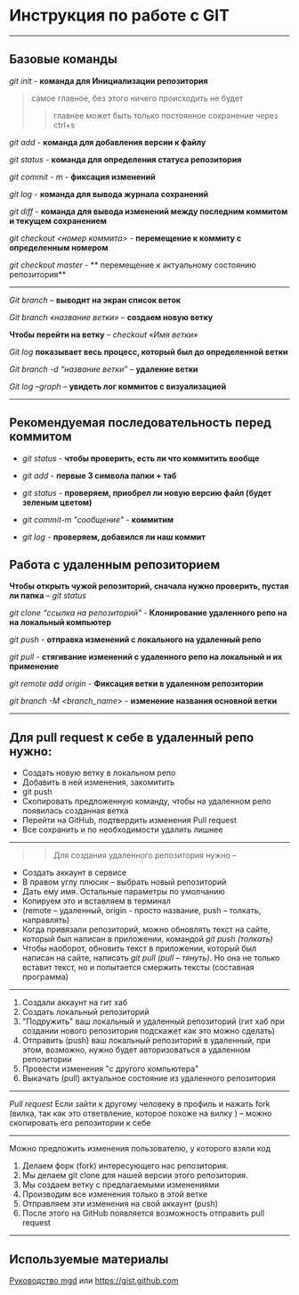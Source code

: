 # Инструкция по работе с GIT
---
## Базовые команды 

*git init* - **команда для Инициализации репозитория**
>самое главное, без этого ничего происходить не будет
>>главнее может быть только постоянное сохранение через ctrl+s

*git add* - **команда для добавления версии к файлу**

*git status* - **команда для определения статуса репозитория**

*git commit - m <message>* - **фиксация изменений**

*git log* - **команда для вывода журнала сохранений**

*git diff* - **команда для вывода изменений между последним коммитом и текущем сохранением**

*git checkout <номер коммита>* - **перемещение к коммиту с определенным номером**

*git checkout master* - ** перемещение к актуальному состоянию репозитория**

---
*Git branch* – **выводит на экран список веток**

*Git branch «название ветки»* – **создаем новую ветку**
 
**Чтобы перейти на ветку** – *checkout «Имя ветки»*

*Git log* **показывает весь процесс, который был до определенной ветки**

*Git branch -d “название ветки”* – **удаление ветки**

*Git log –graph* – **увидеть лог коммитов с визуализацией** 

---
## Рекомендуемая последовательность перед коммитом

* *git status* - **чтобы проверить, есть ли что коммитить вообще**

* *git add* - **первые 3 символа папки + таб**

* *git status* - **проверяем, приобрел ли новую версию файл (будет зеленым цветом)**

* *git commit-m "cообщение"* - **коммитим**

* *git log* - **проверяем, добавился ли наш коммит**

## Работа с удаленным репозиторием

**Чтобы открыть чужой репозиторий, сначала нужно проверить, пустая ли папка** – *git status*

*git clone “ссылка на репозиторий"* - **Клонирование удаленного репо на на локальный компьютер** 

*git push* - **отправка изменений с локального на удаленный репо**

*git pull* - **стягивание изменений с удаленного репо на локальный и их применение**

*git remote add origin* - **Фиксация ветки в удаленном репозитории**

*git branch -M <branch_name>* - **изменение названия основной ветки**

---

## Для pull request к себе в удаленный репо нужно:
+ Создать новую ветку в локальном репо
+ Добавить в ней изменения, закомитить
+ git push
+ Скопировать предложенную команду, чтобы на удаленном репо появилась созданная ветка
+ Перейти на GitHub, подтвердить изменения Pull request
+ Все сохранить и по необходимости удалить лишнее

---


>>Для создания удаленного репозитория нужно – 
+ Создать аккаунт в сервисе
+ В правом углу плюсик – выбрать новый репозиторий
+ Дать ему имя. Остальные параметры по умолчанию
+ Копируем это и вставляем в терминал 
+ (remote – удаленный, origin -  просто название, push – толкать, направлять) 
+ Когда привязали репозиторий, можно обновлять текст на сайте, который был написан в приложении, командой *git push (толкать)*
+ Чтобы наоборот, обновить текст в приложении, который был написан на сайте, написать *git pull (pull – тянуть)*. Но она не только вставит текст, но и попытается смержить тексты (составная программа)

---
1. Создали аккаунт на гит хаб
2. Создать локальный репозиторий
3. "Подружить" ваш локальный и удаленный репозиторий (гит хаб при создании нового репозитория подскажет как это можно сделать)
4. Отправить (push) ваш локальный репозиторий в удаленный, при этом, возможно, нужно будет авторизоваться а удаленном репозитории
5. Провести изменения "с другого компьютера"
6. Выкачать (pull) актуальное состояние из удаленного репозитория 

---

*Pull request*
Если зайти к другому человеку в профиль и нажать fork (вилка, так как это ответвление, которое похоже на вилку ) – можно скопировать его репозитории к себе

  ---

Можно предложить изменения пользователю, у которого взяли код
1. Делаем форк (fork) интересующего нас репозитория.
2. Мы делаем git clone для нашей версии этого репозитория.
3. Мы создаем ветку с предлагаемыми изменениями 
4. Производим все изменения только в этой ветке
5. Отправляем эти изменения на свой аккаунт (push)
6. После этого на GitHub появляется возможность отправить pull request

---

## Используемые материалы
 [Руководство mgd](https://gist.github.com/Jekins/2bf2d0638163f1294637#Headers)
 или <https://gist.github.com>
